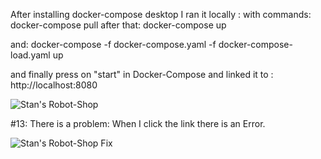 After installing docker-compose desktop
I ran it locally :
with commands: 
          docker-compose pull
after that:
          docker-compose up

and: 
          docker-compose -f docker-compose.yaml -f docker-compose-load.yaml up

and finally press on "start" in Docker-Compose and linked it to : http://localhost:8080

![Stan's Robot-Shop](/c/Users/97250/OneDrive/Pictures/Robot-Shop-Screen.png)


#13: There is a problem:  When I click the link there is an Error.

![Stan's Robot-Shop Fix](https://photos.app.goo.gl/G7EkQFyhwfJ46sJRA)


